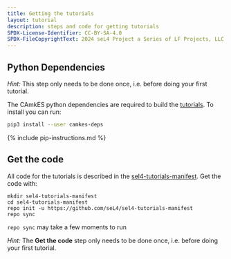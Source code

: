 ```yaml
---
title: Getting the tutorials
layout: tutorial
description: steps and code for getting tutorials
SPDX-License-Identifier: CC-BY-SA-4.0
SPDX-FileCopyrightText: 2024 seL4 Project a Series of LF Projects, LLC.
---
```


## Python Dependencies

*Hint:* This step only needs to be done once, i.e. before doing your first tutorial.

The CAmkES python dependencies are required to build the [tutorials](ReworkedTutorials). To install you can run:

```sh
pip3 install --user camkes-deps
```

{% include pip-instructions.md %}

## Get the code
All code for the tutorials is described in the <a href="https://github.com/seL4/sel4-tutorials-manifest">sel4-tutorials-manifest</a>. Get the code with:
```
mkdir sel4-tutorials-manifest
cd sel4-tutorials-manifest
repo init -u https://github.com/seL4/sel4-tutorials-manifest
repo sync
```

`repo sync` may take a few moments to run

*Hint:* The **Get the code** step only needs to be done once, i.e. before doing your first tutorial.
